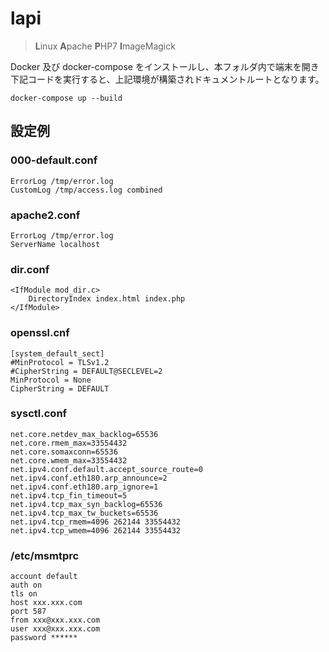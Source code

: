 # lapi
> **L**inux **A**pache **P**HP7 **I**mageMagick

Docker 及び docker-compose をインストールし、本フォルダ内で端末を開き下記コードを実行すると、上記環境が構築されドキュメントルートとなります。

```
docker-compose up --build
```

## 設定例

### 000-default.conf
```
ErrorLog /tmp/error.log
CustomLog /tmp/access.log combined
```

### apache2.conf
```
ErrorLog /tmp/error.log
ServerName localhost
```

### dir.conf
```
<IfModule mod_dir.c>
    DirectoryIndex index.html index.php
</IfModule>
```

### openssl.cnf
```
[system_default_sect]
#MinProtocol = TLSv1.2
#CipherString = DEFAULT@SECLEVEL=2
MinProtocol = None
CipherString = DEFAULT
```

### sysctl.conf
```
net.core.netdev_max_backlog=65536
net.core.rmem_max=33554432
net.core.somaxconn=65536
net.core.wmem_max=33554432
net.ipv4.conf.default.accept_source_route=0
net.ipv4.conf.eth180.arp_announce=2
net.ipv4.conf.eth180.arp_ignore=1
net.ipv4.tcp_fin_timeout=5
net.ipv4.tcp_max_syn_backlog=65536
net.ipv4.tcp_max_tw_buckets=65536
net.ipv4.tcp_rmem=4096 262144 33554432
net.ipv4.tcp_wmem=4096 262144 33554432
```

### /etc/msmtprc
```
account default
auth on
tls on
host xxx.xxx.com
port 587
from xxx@xxx.xxx.com
user xxx@xxx.xxx.com
password ******
```
